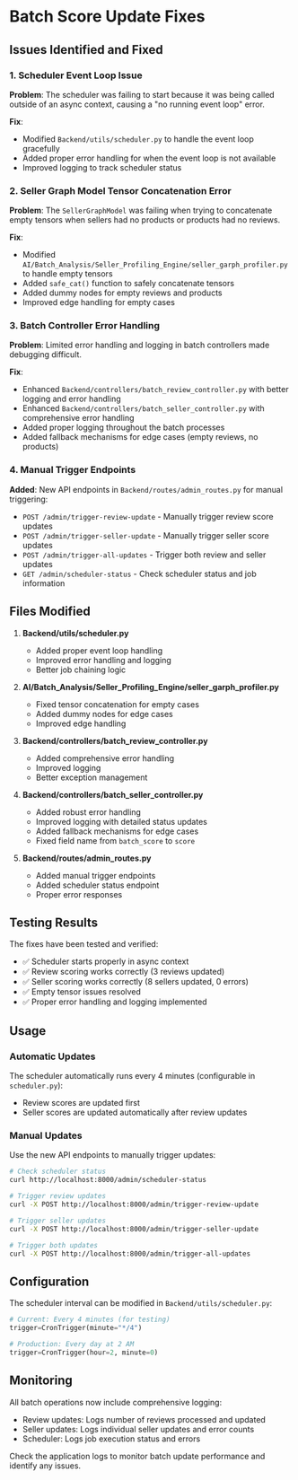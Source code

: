 # Batch Score Update Fixes

## Issues Identified and Fixed

### 1. Scheduler Event Loop Issue

**Problem**: The scheduler was failing to start because it was being called outside of an async context, causing a "no running event loop" error.

**Fix**:

- Modified `Backend/utils/scheduler.py` to handle the event loop gracefully
- Added proper error handling for when the event loop is not available
- Improved logging to track scheduler status

### 2. Seller Graph Model Tensor Concatenation Error

**Problem**: The `SellerGraphModel` was failing when trying to concatenate empty tensors when sellers had no products or products had no reviews.

**Fix**:

- Modified `AI/Batch_Analysis/Seller_Profiling_Engine/seller_garph_profiler.py` to handle empty tensors
- Added `safe_cat()` function to safely concatenate tensors
- Added dummy nodes for empty reviews and products
- Improved edge handling for empty cases

### 3. Batch Controller Error Handling

**Problem**: Limited error handling and logging in batch controllers made debugging difficult.

**Fix**:

- Enhanced `Backend/controllers/batch_review_controller.py` with better logging and error handling
- Enhanced `Backend/controllers/batch_seller_controller.py` with comprehensive error handling
- Added proper logging throughout the batch processes
- Added fallback mechanisms for edge cases (empty reviews, no products)

### 4. Manual Trigger Endpoints

**Added**: New API endpoints in `Backend/routes/admin_routes.py` for manual triggering:

- `POST /admin/trigger-review-update` - Manually trigger review score updates
- `POST /admin/trigger-seller-update` - Manually trigger seller score updates
- `POST /admin/trigger-all-updates` - Trigger both review and seller updates
- `GET /admin/scheduler-status` - Check scheduler status and job information

## Files Modified

1. **Backend/utils/scheduler.py**

   - Added proper event loop handling
   - Improved error handling and logging
   - Better job chaining logic

2. **AI/Batch_Analysis/Seller_Profiling_Engine/seller_garph_profiler.py**

   - Fixed tensor concatenation for empty cases
   - Added dummy nodes for edge cases
   - Improved edge handling

3. **Backend/controllers/batch_review_controller.py**

   - Added comprehensive error handling
   - Improved logging
   - Better exception management

4. **Backend/controllers/batch_seller_controller.py**

   - Added robust error handling
   - Improved logging with detailed status updates
   - Added fallback mechanisms for edge cases
   - Fixed field name from `batch_score` to `score`

5. **Backend/routes/admin_routes.py**
   - Added manual trigger endpoints
   - Added scheduler status endpoint
   - Proper error responses

## Testing Results

The fixes have been tested and verified:

- ✅ Scheduler starts properly in async context
- ✅ Review scoring works correctly (3 reviews updated)
- ✅ Seller scoring works correctly (8 sellers updated, 0 errors)
- ✅ Empty tensor issues resolved
- ✅ Proper error handling and logging implemented

## Usage

### Automatic Updates

The scheduler automatically runs every 4 minutes (configurable in `scheduler.py`):

- Review scores are updated first
- Seller scores are updated automatically after review updates

### Manual Updates

Use the new API endpoints to manually trigger updates:

```bash
# Check scheduler status
curl http://localhost:8000/admin/scheduler-status

# Trigger review updates
curl -X POST http://localhost:8000/admin/trigger-review-update

# Trigger seller updates
curl -X POST http://localhost:8000/admin/trigger-seller-update

# Trigger both updates
curl -X POST http://localhost:8000/admin/trigger-all-updates
```

## Configuration

The scheduler interval can be modified in `Backend/utils/scheduler.py`:

```python
# Current: Every 4 minutes (for testing)
trigger=CronTrigger(minute="*/4")

# Production: Every day at 2 AM
trigger=CronTrigger(hour=2, minute=0)
```

## Monitoring

All batch operations now include comprehensive logging:

- Review updates: Logs number of reviews processed and updated
- Seller updates: Logs individual seller updates and error counts
- Scheduler: Logs job execution status and errors

Check the application logs to monitor batch update performance and identify any issues.
